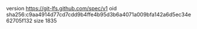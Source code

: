 version https://git-lfs.github.com/spec/v1
oid sha256:c9aa4914d77cd7cdd9b4ffe4b95d3b6a4071a009bfa142a6d5ec34e62705f132
size 1835
